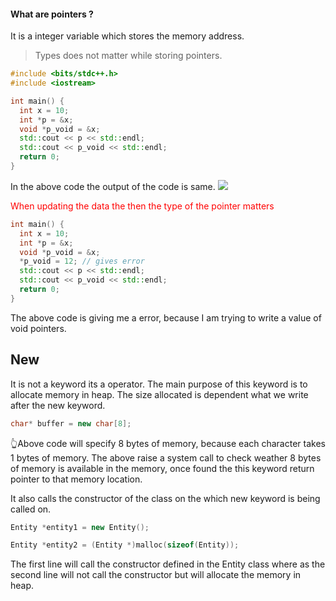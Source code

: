 #### What are pointers ? 
It is a integer variable which stores the memory address.

>Types does not matter while storing pointers. 

```cpp
#include <bits/stdc++.h>
#include <iostream>

int main() {
  int x = 10;
  int *p = &x;
  void *p_void = &x;
  std::cout << p << std::endl;
  std::cout << p_void << std::endl;
  return 0;
}
```
In the above code the output of the code is same. 
![](https://i.imgur.com/67sWUfJ.png)

<span style='color:red;'>When updating the data the then the type of the pointer matters</span>

```cpp
int main() {
  int x = 10;
  int *p = &x;
  void *p_void = &x;
  *p_void = 12; // gives error
  std::cout << p << std::endl;
  std::cout << p_void << std::endl;
  return 0;
}
```
The above code is giving me a error, because I am trying to write a value of void pointers. 

## New 
It is not a keyword its a operator.
The main purpose of this keyword is to allocate memory in heap. 
The size allocated is dependent what we write after the new keyword. 
```cpp
char* buffer = new char[8]; 
```
👆Above code will specify 8 bytes of memory, because each character takes 1 bytes of memory. 
The above raise a system call  to check weather 8 bytes of memory is available in the memory, once found the this keyword return pointer to that memory location. 

It also calls the constructor of the class on the which new keyword is being called on. 
```cpp
Entity *entity1 = new Entity();

Entity *entity2 = (Entity *)malloc(sizeof(Entity));

```
The first line will call the constructor defined in the Entity class where as the second line will not call the constructor but will allocate the memory in heap. 
